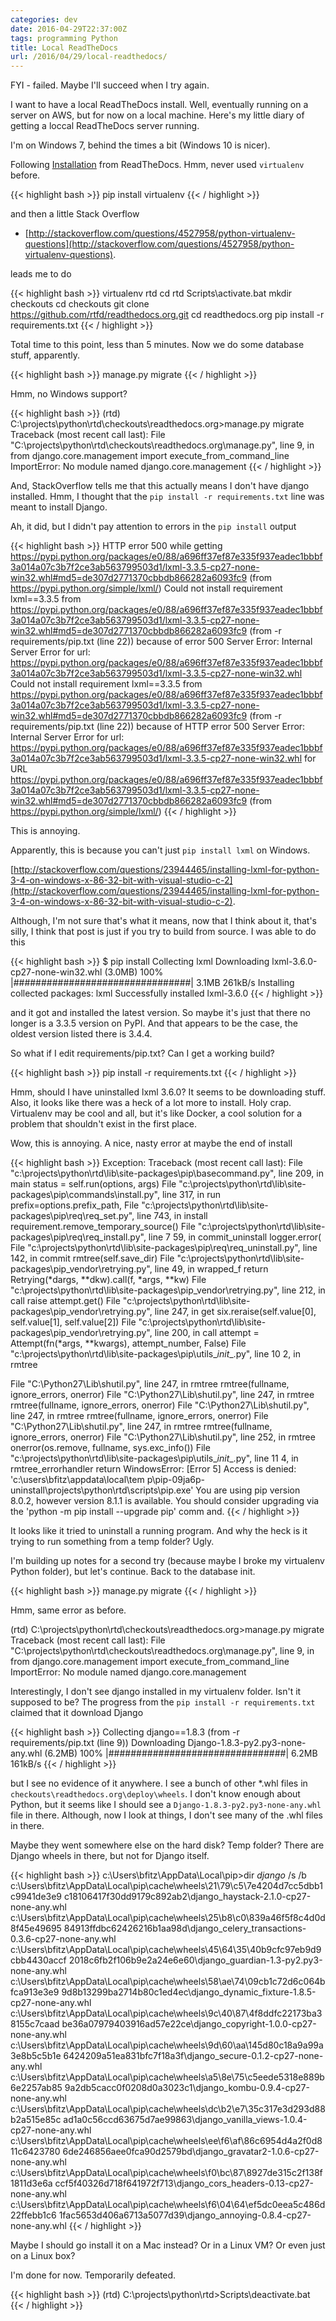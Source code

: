 ```yaml
---
categories: dev
date: 2016-04-29T22:37:00Z
tags: programming Python
title: Local ReadTheDocs
url: /2016/04/29/local-readthedocs/
---
```


FYI - failed. Maybe I'll succeed when I try again.

I want to have a local ReadTheDocs install. Well, eventually running on a server on AWS, but
for now on a local machine. Here's my little diary of getting a loccal ReadTheDocs server running.

I'm on Windows 7, behind the times a bit (Windows 10 is nicer).

Following [Installation](http://read-the-docs.readthedocs.io/en/latest/install.html) from ReadTheDocs. Hmm,
never used `virtualenv` before.

{{< highlight bash >}}
pip install virtualenv
{{< / highlight >}}

and then a little Stack Overflow

- [http://stackoverflow.com/questions/4527958/python-virtualenv-questions](http://stackoverflow.com/questions/4527958/python-virtualenv-questions).

leads me to do

{{< highlight bash >}}
virtualenv rtd
cd rtd
Scripts\activate.bat
mkdir checkouts
cd checkouts
git clone https://github.com/rtfd/readthedocs.org.git
cd readthedocs.org
pip install -r requirements.txt
{{< / highlight >}}

Total time to this point, less than 5 minutes. Now we do some database stuff, apparently.

{{< highlight bash >}}
manage.py migrate
{{< / highlight >}}

Hmm, no Windows support?

{{< highlight bash >}}
(rtd) C:\projects\python\rtd\checkouts\readthedocs.org>manage.py migrate
Traceback (most recent call last):
  File "C:\projects\python\rtd\checkouts\readthedocs.org\manage.py", line 9, in <module>
    from django.core.management import execute_from_command_line
ImportError: No module named django.core.management
{{< / highlight >}}

And, StackOverflow tells me that this actually means I don't have django installed. Hmm, I thought that
the `pip install -r requirements.txt` line was meant to install Django.

Ah, it did, but I didn't pay attention to errors in the `pip install` output

{{< highlight bash >}}
HTTP error 500 while getting https://pypi.python.org/packages/e0/88/a696ff37ef87e335f937eadec1bbbf3a014a07c3b7f2ce3ab563799503d1/lxml-3.3.5-cp27-none-win32.whl#md5=de307d2771370cbbdb866282a6093fc9 (from https://pypi.python.org/simple/lxml/)
Could not install requirement lxml==3.3.5 from https://pypi.python.org/packages/e0/88/a696ff37ef87e335f937eadec1bbbf3a014a07c3b7f2ce3ab563799503d1/lxml-3.3.5-cp27-none-win32.whl#md5=de307d2771370cbbdb866282a6093fc9 (from -r requirements/pip.txt (line 22)) because of error 500 Server Error: Internal Server Error for url: https://pypi.python.org/packages/e0/88/a696ff37ef87e335f937eadec1bbbf3a014a07c3b7f2ce3ab563799503d1/lxml-3.3.5-cp27-none-win32.whl
Could not install requirement lxml==3.3.5 from https://pypi.python.org/packages/e0/88/a696ff37ef87e335f937eadec1bbbf3a014a07c3b7f2ce3ab563799503d1/lxml-3.3.5-cp27-none-win32.whl#md5=de307d2771370cbbdb866282a6093fc9 (from -r requirements/pip.txt (line 22)) because of HTTP error 500 Server Error: Internal Server Error for url: https://pypi.python.org/packages/e0/88/a696ff37ef87e335f937eadec1bbbf3a014a07c3b7f2ce3ab563799503d1/lxml-3.3.5-cp27-none-win32.whl for URL https://pypi.python.org/packages/e0/88/a696ff37ef87e335f937eadec1bbbf3a014a07c3b7f2ce3ab563799503d1/lxml-3.3.5-cp27-none-win32.whl#md5=de307d2771370cbbdb866282a6093fc9 (from https://pypi.python.org/simple/lxml/)
{{< / highlight >}}

This is annoying.

Apparently, this is because you can't just `pip install lxml` on Windows.

[http://stackoverflow.com/questions/23944465/installing-lxml-for-python-3-4-on-windows-x-86-32-bit-with-visual-studio-c-2](http://stackoverflow.com/questions/23944465/installing-lxml-for-python-3-4-on-windows-x-86-32-bit-with-visual-studio-c-2).

Although, I'm not sure that's what it means, now that I think about it, that's silly, I think that post is
just if you try to build from source. I was able to do this

{{< highlight bash >}}
$ pip install
Collecting lxml
  Downloading lxml-3.6.0-cp27-none-win32.whl (3.0MB)
    100% |################################| 3.1MB 261kB/s
Installing collected packages: lxml
Successfully installed lxml-3.6.0
{{< / highlight >}}

and it got and installed the latest version. So maybe it's just that there no longer is a 3.3.5 version
on PyPI. And that appears to be the case, the oldest version listed there is 3.4.4.

So what if I edit requirements/pip.txt? Can I get a working build?

{{< highlight bash >}}
pip install -r requirements.txt
{{< / highlight >}}

Hmm, should I have uninstalled lxml 3.6.0? It seems to be downloading stuff. Also, it looks like there was a heck
of a lot more to install. Holy crap. Virtualenv may be cool and all, but it's like Docker, a cool solution for
a problem that shouldn't exist in the first place.

Wow, this is annoying. A nice, nasty error at maybe the end of install

{{< highlight bash >}}
Exception:
Traceback (most recent call last):
  File "c:\projects\python\rtd\lib\site-packages\pip\basecommand.py", line 209,
in main
    status = self.run(options, args)
  File "c:\projects\python\rtd\lib\site-packages\pip\commands\install.py", line
317, in run
    prefix=options.prefix_path,
  File "c:\projects\python\rtd\lib\site-packages\pip\req\req_set.py", line 743,
in install
    requirement.remove_temporary_source()
  File "c:\projects\python\rtd\lib\site-packages\pip\req\req_install.py", line 7
59, in commit_uninstall
    logger.error(
  File "c:\projects\python\rtd\lib\site-packages\pip\req\req_uninstall.py", line
 142, in commit
    rmtree(self.save_dir)
  File "c:\projects\python\rtd\lib\site-packages\pip\_vendor\retrying.py", line
49, in wrapped_f
    return Retrying(*dargs, **dkw).call(f, *args, **kw)
  File "c:\projects\python\rtd\lib\site-packages\pip\_vendor\retrying.py", line
212, in call
    raise attempt.get()
  File "c:\projects\python\rtd\lib\site-packages\pip\_vendor\retrying.py", line
247, in get
    six.reraise(self.value[0], self.value[1], self.value[2])
  File "c:\projects\python\rtd\lib\site-packages\pip\_vendor\retrying.py", line
200, in call
    attempt = Attempt(fn(*args, **kwargs), attempt_number, False)
  File "c:\projects\python\rtd\lib\site-packages\pip\utils\__init__.py", line 10
2, in rmtree

  File "C:\Python27\Lib\shutil.py", line 247, in rmtree
    rmtree(fullname, ignore_errors, onerror)
  File "C:\Python27\Lib\shutil.py", line 247, in rmtree
    rmtree(fullname, ignore_errors, onerror)
  File "C:\Python27\Lib\shutil.py", line 247, in rmtree
    rmtree(fullname, ignore_errors, onerror)
  File "C:\Python27\Lib\shutil.py", line 247, in rmtree
    rmtree(fullname, ignore_errors, onerror)
  File "C:\Python27\Lib\shutil.py", line 252, in rmtree
    onerror(os.remove, fullname, sys.exc_info())
  File "c:\projects\python\rtd\lib\site-packages\pip\utils\__init__.py", line 11
4, in rmtree_errorhandler
    return
WindowsError: [Error 5] Access is denied: 'c:\\users\\bfitz\\appdata\\local\\tem
p\\pip-09ja6p-uninstall\\projects\\python\\rtd\\scripts\\pip.exe'
You are using pip version 8.0.2, however version 8.1.1 is available.
You should consider upgrading via the 'python -m pip install --upgrade pip' comm
and.
{{< / highlight >}}

It looks like it tried to uninstall a running program. And why the heck is it trying to run something from
a temp folder? Ugly.

I'm building up notes for a second try (because maybe I broke my virtualenv Python folder), but let's continue.
Back to the database init.

{{< highlight bash >}}
manage.py migrate
{{< / highlight >}}

Hmm, same error as before.

(rtd) C:\projects\python\rtd\checkouts\readthedocs.org>manage.py migrate
Traceback (most recent call last):
  File "C:\projects\python\rtd\checkouts\readthedocs.org\manage.py", line 9, in <module>
    from django.core.management import execute_from_command_line
ImportError: No module named django.core.management

Interestingly, I don't see django installed in my virtualenv folder. Isn't it supposed to be?
The progress from the `pip install -r requirements.txt` claimed that it download Django

{{< highlight bash >}}
Collecting django==1.8.3 (from -r requirements/pip.txt (line 9))
  Downloading Django-1.8.3-py2.py3-none-any.whl (6.2MB)
    100% |################################| 6.2MB 161kB/s
{{< / highlight >}}

but I see no evidence of it anywhere. I see a bunch of other *.whl files
in `checkouts\readthedocs.org\deploy\wheels`. I don't know enough about Python, but it seems
like I should see a `Django-1.8.3-py2.py3-none-any.whl` file in there. Although, now I look at
things, I don't see many of the .whl files in there.

Maybe they went somewhere else on the hard disk? Temp folder? There are Django wheels in there, but
not for Django itself.

{{< highlight bash >}}
c:\Users\bfitz\AppData\Local\pip>dir *django* /s /b
c:\Users\bfitz\AppData\Local\pip\cache\wheels\21\79\c5\7e4204d7cc5dbb1c9941de3e9
c18106417f30dd9179c892ab2\django_haystack-2.1.0-cp27-none-any.whl
c:\Users\bfitz\AppData\Local\pip\cache\wheels\25\b8\c0\839a46f5f8c4d0d8f45e49695
84913ffdbc62426216b1aa98d\django_celery_transactions-0.3.6-cp27-none-any.whl
c:\Users\bfitz\AppData\Local\pip\cache\wheels\45\64\35\40b9cfc97eb9d9cbb4430accf
2018c6fb2f106b9e2a24e6e60\django_guardian-1.3-py2.py3-none-any.whl
c:\Users\bfitz\AppData\Local\pip\cache\wheels\58\ae\74\09cb1c72d6c064bfca913e3e9
9d8b13299ba2714b80c1ed4ec\django_dynamic_fixture-1.8.5-cp27-none-any.whl
c:\Users\bfitz\AppData\Local\pip\cache\wheels\9c\40\87\4f8ddfc22173ba38155c7caad
be36a07979403916ad57e22ce\django_copyright-1.0.0-cp27-none-any.whl
c:\Users\bfitz\AppData\Local\pip\cache\wheels\9d\60\aa\145d80c18a9a99a3e8b5c5b1e
6424209a51ea831bfc7f18a3f\django_secure-0.1.2-cp27-none-any.whl
c:\Users\bfitz\AppData\Local\pip\cache\wheels\a5\8e\75\c5eede5318e889b6e2257ab85
9a2db5cacc0f0208d0a3023c1\django_kombu-0.9.4-cp27-none-any.whl
c:\Users\bfitz\AppData\Local\pip\cache\wheels\dc\b2\e7\35c317e3d293d88b2a515e85c
ad1a0c56ccd63675d7ae99863\django_vanilla_views-1.0.4-cp27-none-any.whl
c:\Users\bfitz\AppData\Local\pip\cache\wheels\ee\f6\af\86c6954d4a2f0d811c6423780
6de246856aee0fca90d2579bd\django_gravatar2-1.0.6-cp27-none-any.whl
c:\Users\bfitz\AppData\Local\pip\cache\wheels\f0\bc\87\8927de315c2f138f1811d3e6a
ccf5f40326d718f641972f713\django_cors_headers-0.13-cp27-none-any.whl
c:\Users\bfitz\AppData\Local\pip\cache\wheels\f6\04\64\ef5dc0eea5c486d22ffebb1c6
1fac5653d406a6713a5077d39\django_annoying-0.8.4-cp27-none-any.whl
{{< / highlight >}}

Maybe I should go install it on a Mac instead? Or in a Linux VM? Or even just on a Linux box?

I'm done for now. Temporarily defeated.

{{< highlight bash >}}
(rtd) C:\projects\python\rtd>Scripts\deactivate.bat
{{< / highlight >}}

